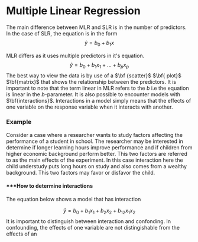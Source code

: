 # Multiple Linear Regression
The main difference between MLR and SLR is in the number of predictors. In the case of SLR, the equation is in the form
$$\hat{y} = b_0 + b_1x $$


MLR differs as it uses multiple predictors in it's equation.
$$\hat{y} = b_0 + b_1x_1 + \dots + b_px_p$$
The best way to view the data is by use of a $\bf {scatter}$ $\bf{ plot}$ $\bf{matrix}$ that shows the relationship between the predictors.
It is important to note that the term linear in MLR refers to the $b$ i.e the equation is linear in the $b$-parameter.
It is also possible to encounter models with $\bf{interactions}$. Interactions in a model simply means that the effects of one variable on the response variable when it interacts with another.
### Example
Consider a case where a researcher wants to study factors affecting the performance of a student in school. The researcher may be interested in determine if longer learning hours improve performance and if children from higher economic background perform better. This two factors are referred to as the main effects of the experiment. In this case interaction here the child understudy puts long hours on study and also comes from a wealthy background. This two factors may favor or disfavor the child.
#### ***How to determine interactions
The equation below shows a model that has interaction

$$ \hat{y} =b_0 + b_1x_1+b_2x_2 +b_{12}x_1x_2$$
It is important to distinguish between interaction and confonding. In confounding, the effects of one variable are not distingishable from the effects of an
<!--stackedit_data:
eyJoaXN0b3J5IjpbLTEzMDkyODIzODIsMTEzNDM5MjkyLDE3Nj
Y5NTkxMCwtNTE2MzMwMTIxXX0=
-->